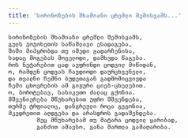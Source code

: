 ```yaml
---
title: 'სირინოზების შხამიანი ცრემლი შემისვამს...'
---
```


    სირინოზების შხამიანი ცრემლი შემისვამს,
    გულს ჯოჯოხეთის საწამლავი ესადაგება,
    შიში მიპყრობდა თუ იმედი გადარჩენისა,
    სადაც მოგებას მოველოდი, დამხვდა წაგება.
    როს ნეტარებით ცად ავფრინდი ცოდვილ მიწიდან,
    ო, რამდენ ცოდვას ჩავდიოდი დაურცხვენელი,
    და თვალნი ჩემნი ბუდეთაგან გადმომიცვივდა
    ჩემი ცხოვრების ამ გიჟური ციებ-ცხელებით.
    ო, ბოროტებავ, სასიკეთო ძალაც გქონია.
    მშვენიერება მწუხარებით უფრო მშვენდება,
    თურმე ტრფიალიც, დანგრეული როცა გვგონია,
    მკვდრეთით აღდგება და არასდროს გადაშენდება.
            მეც მწუხარებამ თუ მატარა ცოდვილ ყარიბად,
            განძით ამავსო, განა მართლა გამაღარიბა.

